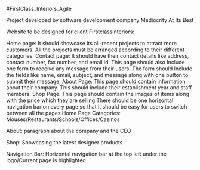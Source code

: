 #FirstClass_Interiors_Agile

Project developed by software development company Mediocrity At Its Best

Website to be designed for client FirstclassInteriors:

Home page: It should showcase its all-recent projects to attract more customers. All the projects must be arranged according to their different categories.
Contact page: It should have their contact details like address, contact number, fax number, and email id. This page should also Include one form to receive any message from their users. The form should Include the fields like name, email, subject, and message along with one button to submit their message, About Page: This page should contain information about their company. This should include their establishment year and staff members.
Shop Page: This page should contain the images of items along with the price which they are selling There should be one horizontal navigation bar on every page so that it should be easy for users to switch between all the pages
Home Page Categories: Mouses/Restaurants/Schools/Offices/Casinos

About: paragraph about the company and the CEO

Shop: Showcasing the latest designer products

Navigation Bar: Horizontal navigation bar at the top left under the logo/Current page is highlighted
